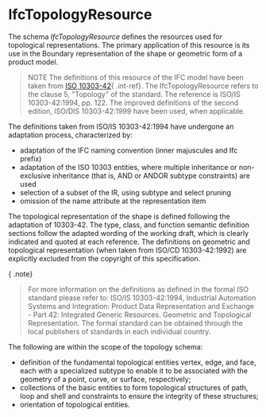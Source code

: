 IfcTopologyResource
===================

The schema _IfcTopologyResource_ defines the resources used for topological representations. The primary application of this resource is its use in the Boundary representation of the shape or geometric form of a product model.

> NOTE  The definitions of this resource of the IFC model have been taken from [ISO 10303-42](../../bibliography.htm#iso-10303-42){ .int-ref}. The IfcTopologyResource refers to the clause 5, "Topology" of the standard. The reference is ISO/IS 10303-42:1994, pp. 122. The improved definitions of the second edition, ISO/DIS 10303-42:1999 have been used, when applicable.

The definitions taken from ISO/IS 10303-42:1994 have undergone an adaptation process, characterized by:

* adaptation of the IFC naming convention (inner majuscules and Ifc prefix)
* adaptation of the ISO 10303 entities, where multiple inheritance or non-exclusive inheritance (that is, AND or ANDOR subtype constraints) are used
* selection of a subset of the IR, using subtype and select pruning
* omission of the name attribute at the representation item

The topological representation of the shape is defined following the adaptation of 10303-42. The type, class, and function semantic definition sections follow the adapted wording of the working draft, which is clearly indicated and quoted at each reference. The definitions on geometric and topological representation (when taken from ISO/CD 10303-42:1992) are explicitly excluded from the copyright of this specification.

{ .note}
> For more information on the definitions as defined in the formal ISO standard please refer to: ISO/IS 10303-42:1994, Industrial Automation Systems and Integration: Product Data Representation and Exchange - Part 42: Integrated Generic Resources. Geometric and Topological Representation. The formal standard can be obtained through the local publishers of standards in each individual country.

The following are within the scope of the topology schema:

* definition of the fundamental topological entities vertex, edge, and face, each with a specialized subtype to enable it to be associated with the geometry of a point, curve, or surface, respectively; 
* collections of the basic entities to form topological structures of path, loop and shell and constraints to ensure the integrity of these structures;
* orientation of topological entities.
